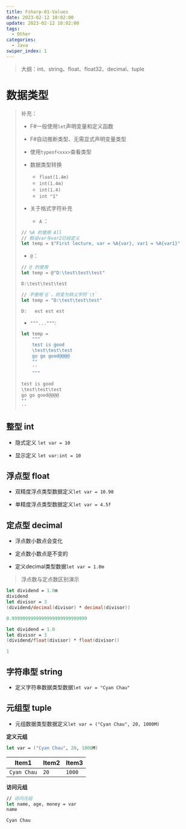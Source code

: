 ```yaml
---
title: Fsharp-01-Values
date: 2023-02-12 10:02:00
update: 2023-02-12 10:02:00
tags: 
  - Other
categories: 
  - Java
swiper_index: 1
---
```


> 大纲：int、string、float、float32、decimal、tuple

# 数据类型

> 补充：
>
> * F#一般使用`let`声明变量和定义函数
>
> * F#自动推断类型、无需显式声明变量类型
>
> * 使用`typeof<xxx>`查看类型
>
> * 数据类型转换
>
>   * `float(1.4m)`
>   * `int(1.4m)`
>   * `int(1.4)`
>   * `int "1"`
>
> * 关于格式字符补充
>
>   * `A` ：
>
>  ```fsharp
>  // %A 的使用 All
>  // 假设var与var2已经定义
>  let temp = $"First lecture, var = %A{var}, var1 = %A{var1}"
>  ```
>
>   * `@`：
>
>  ```fsharp
>  // @ 的使用 
>  let temp = @"D:\test\test\test"
>  
>  D:\test\test\test
>  
>  // 不使用`@`，则变为转义字符`\t`
>  let temp = "D:\test\test\test"
>  
>  D:	est	est	est
>  ```
>
>   * `"""..."""`:
>
>  ```fsharp
>  let temp =
>      """
>      test is good
>      \test\test\test
>      go go good@@@@
>      ""
>      ''
>      """
>      
>  test is good
>  \test\test\test
>  go go good@@@@
>  ""
>  ''    
>  ```
>
>  

## 整型 int

* 隐式定义 `let var = 10`

* 显示定义 `let var:int = 10`

## 浮点型 float

* 双精度浮点类型数据定义`let var = 10.90`

* 单精度浮点类型数据定义`let var = 4.5f`

## 定点型 decimal

* 浮点数小数点会变化

* 定点数小数点是不变的

* 定义decimal类型数据`let var = 1.0m`

> 浮点数与定点数区别演示

```fsharp
let dividend = 1.0m
dividend
let divisor = 3
(dividend/decimal(divisor) * decimal(divisor))

0.9999999999999999999999999999
```

```fsharp
let dividend = 1.0
let divisor = 3
(dividend/float(divisor) * float(divisor))

1
```

## 字符串型 string

* 定义字符串数据类型数据`let var = "Cyan Chau"`

## 元组型 tuple

* 元组数据类型数据定义`let var = ("Cyan Chau", 20, 1000M)`

**定义元组**

```fsharp
let var = ("Cyan Chau", 20, 1000M)
```

| Item1       | Item2 | Item3  |
| ----------- | ----- | ------ |
| `Cyan Chau` | `20`  | `1000` |

**访问元组**

```fsharp
// 访问元组
let name, age, money = var
name

Cyan Chau
```

